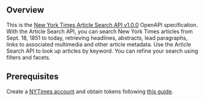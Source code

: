 ## Overview

This is the [New York Times Article Search API v1.0.0](https://developer.nytimes.com/docs/articlesearch-product/1/overview) OpenAPI specification. With the Article Search API, you can search New York Times articles from Sept. 18, 1851 to today, retrieving headlines, abstracts, lead paragraphs, links to associated multimedia and other article metadata.   Use the Article Search API to look up articles by keyword. You can refine your search using filters and facets.
## Prerequisites

  Create a [NYTimes account](https://developer.nytimes.com/accounts/login) and obtain tokens following [this guide](https://developer.nytimes.com/get-started).
